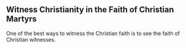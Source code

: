 ## Witness Christianity in the Faith of Christian Martyrs
One of the best ways to witness the Christian faith is to see the faith of Christian witnesses.
